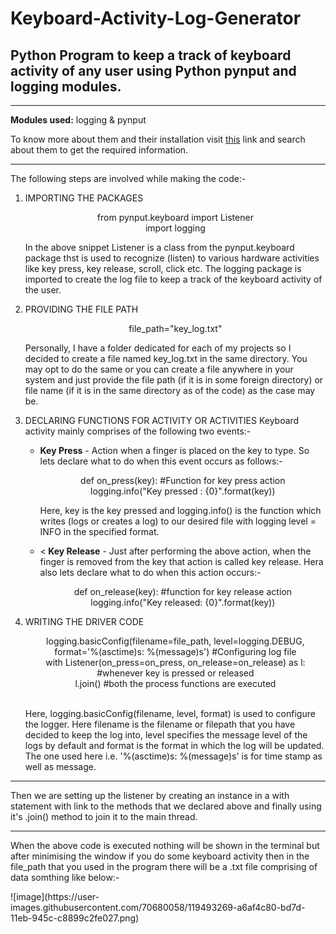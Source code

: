 # Keyboard-Activity-Log-Generator
<h2>Python Program to keep a track of keyboard activity of any user using Python pynput and logging modules.</h2><hr>
<p>
  <b>Modules used:</b> logging & pynput
</p><p>
  To know more about them and their installation visit <a href="https://pypi.org/">this</a> link and search about them to get the required information.
</p><hr><p>The following steps are involved while making the code:-</p><ol>
  <li><p>IMPORTING THE PACKAGES
    <p align="center">from  pynput.keyboard import Listener<br>
      import logging</p>
In the above snippet Listener is a class from the pynput.keyboard package thst is used to recognize (listen) to various hardware activities like key press, key release, scroll, click etc.
The logging package is imported to create the log file to keep a track of the keyboard activity of the user.</p></li>
<li><p>PROVIDING THE FILE PATH
 <p align="center">file_path="key_log.txt"<p>
Personally, I have a folder dedicated for each of my projects so I decided to create a file named key_log.txt in the same directory. You may opt to do the same or you can create a file anywhere in your system and just provide the file path (if it is in some foreign directory) or file name (if it is in the same directory as of the code) as the case may be.</p></li><li><p>DECLARING FUNCTIONS FOR ACTIVITY OR ACTIVITIES
Keyboard activity mainly comprises of the following two events:-
  <ul><li><p><b>Key Press</b> - Action when a finger is placed on the key to type. So lets declare what to do when this event occurs as follows:-
    <p align="center">def on_press(key):  #Function for key press action<br>
      logging.info("Key pressed : {0}".format(key)) </p>   
Here, key is the key pressed and logging.info() is the function which writes (logs or creates a log) to our desired file with logging level = INFO in the specified format. </p>
</li><li><<b>
Key Release</b> - Just after performing the above action, when the finger is removed from the key that action is called key release. Hera also lets declare what to do when this action occurs:-
<p align="center">
def on_release(key):    #function for key release action<br>
    logging.info("Key released: {0}".format(key))</p></li></ul>
<li><p>WRITING THE DRIVER CODE<p align="center">
logging.basicConfig(filename=file_path, level=logging.DEBUG, format='%(asctime)s: %(message)s')  #Configuring log file <br>
with Listener(on_press=on_press, on_release=on_release) as l:   #whenever key is pressed or released<br>
  l.join()    #both the process functions are executed</p><br>
Here, logging.basicConfig(filename, level, format) is used to configure the logger. Here filename is the filename or filepath that you have decided to keep the log into, level specifies the message level of the logs by default and format is the format in which the log will be updated. The one used here i.e. '%(asctime)s: %(message)s' is for time stamp as well as message.  </p></li></ol><hr>
<p>
Then we are setting up the listener by creating an instance in a with statement with link to the methods that we declared above and finally using it's .join() method to join it to the main thread.</p><hr>
<p>When the above code is executed nothing will be shown in the terminal but after minimising the window if you do some keyboard activity then in the file_path that you used in the program there will be a .txt file comprising of data somthing like below:-</p>
![image](https://user-images.githubusercontent.com/70680058/119493269-a6af4c80-bd7d-11eb-945c-c8899c2fe027.png)
